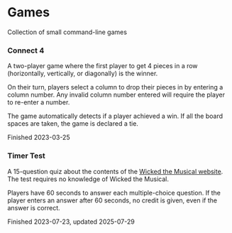 # Games
Collection of small command-line games

### Connect 4

A two-player game where the first player to get 4 pieces in a row (horizontally, vertically, or diagonally) is the winner.

On their turn, players select a column to drop their pieces in by entering a column number. Any invalid column number entered will require the player to re-enter a number.

The game automatically detects if a player achieved a win. If all the board spaces are taken, the game is declared a tie.

Finished 2023-03-25


### Timer Test
A 15-question quiz about the contents of the [Wicked the Musical website](https://wickedthemusical.com/). The test requires no knowledge of Wicked the Musical.

Players have 60 seconds to answer each multiple-choice question. If the player enters an answer after 60 seconds, no credit is given, even if the answer is correct.

Finished 2023-07-23, updated 2025-07-29